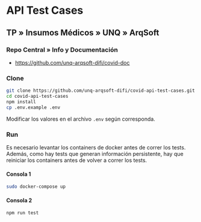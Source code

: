 # API Test Cases

## TP » Insumos Médicos » UNQ » ArqSoft

### Repo Central » Info y Documentación

* <https://github.com/unq-arqsoft-difi/covid-doc>

### Clone

```bash
git clone https://github.com/unq-arqsoft-difi/covid-api-test-cases.git
cd covid-api-test-cases
npm install
cp .env.example .env
```

Modificar los valores en el archivo `.env` según corresponda.

### Run

Es necesario levantar los containers de docker antes de correr los tests.
Además, como hay tests que generan información persistente, hay que
reiniciar los containers antes de volver a correr los tests.

#### Consola 1

```bash
sudo docker-compose up
```

#### Consola 2

```bash
npm run test
```
